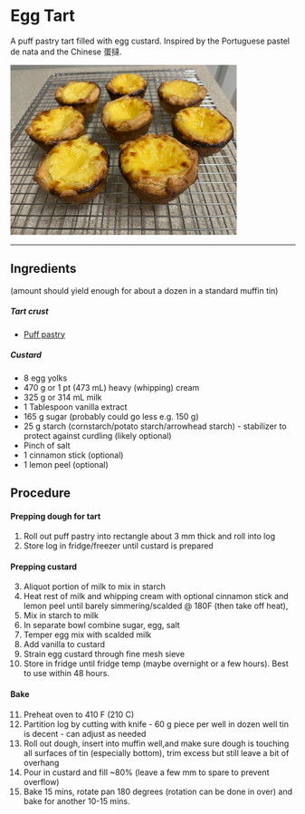 # Egg Tart

A puff pastry tart filled with egg custard. Inspired by the Portuguese pastel de nata and the Chinese 蛋撻.

<p align="left">
  <img width="400"  src="https://github.com/tobielee/recipes/blob/main/images/eggtart.jpg">
</p>

---

## Ingredients 
(amount should yield enough for about a dozen in a standard muffin tin)

##### Tart crust
* [Puff pastry](../auxiliary/puffpastry.md)

##### Custard
* 8 egg yolks
* 470 g or 1 pt (473 mL) heavy (whipping) cream
* 325 g or 314 mL milk
* 1 Tablespoon vanilla extract
* 165 g sugar (probably could go less e.g. 150 g)
* 25 g starch (cornstarch/potato starch/arrowhead starch) - stabilizer to protect against curdling (likely optional)
* Pinch of salt
* 1 cinnamon stick (optional)
* 1 lemon peel (optional)

## Procedure

#### Prepping dough for tart
1. Roll out puff pastry  into rectangle about 3 mm thick and roll into log
2. Store log in fridge/freezer until custard is prepared 

#### Prepping custard
3. Aliquot portion of milk to mix in starch
4. Heat rest of milk and whipping cream with optional cinnamon stick and lemon peel until barely simmering/scalded @ 180F (then take off heat),
5. Mix in starch to milk
6. In separate bowl combine sugar, egg, salt
7. Temper egg mix with scalded milk 
8. Add vanilla to custard
9. Strain egg custard through fine mesh sieve 
10. Store in fridge until fridge temp (maybe overnight or a few hours). Best to use within 48 hours. 

#### Bake
11. Preheat oven to 410 F (210 C)
12. Partition log by cutting with knife - 60 g piece per well in dozen well tin is decent - can adjust as needed
13. Roll out dough, insert into muffin well,and make sure dough is touching all surfaces of tin (especially bottom), trim excess but still leave a bit of overhang
14. Pour in custard and fill ~80% (leave a few mm to spare to prevent overflow)
15. Bake 15 mins, rotate pan 180 degrees (rotation can be done in over) and bake for another 10-15 mins.

 
